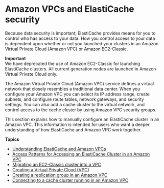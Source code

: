 # Amazon VPCs and ElastiCache security<a name="VPCs"></a>

Because data security is important, ElastiCache provides means for you to control who has access to your data\. How you control access to your data is dependent upon whether or not you launched your clusters in an Amazon Virtual Private Cloud \(Amazon VPC\) or Amazon EC2\-Classic\.

**Important**  
We have deprecated the use of Amazon EC2\-Classic for launching ElastiCache clusters\. All current generation nodes are launched in Amazon Virtual Private Cloud only\.

The Amazon Virtual Private Cloud \(Amazon VPC\) service defines a virtual network that closely resembles a traditional data center\. When you configure your Amazon VPC you can select its IP address range, create subnets, and configure route tables, network gateways, and security settings\. You can also add a cache cluster to the virtual network, and control access to the cache cluster by using Amazon VPC security groups\. 

This section explains how to manually configure an ElastiCache cluster in an Amazon VPC\. This information is intended for users who want a deeper understanding of how ElastiCache and Amazon VPC work together\.

**Topics**
+ [Understanding ElastiCache and Amazon VPCs](VPCs.EC.md)
+ [Access Patterns for Accessing an ElastiCache Cluster in an Amazon VPC](elasticache-vpc-accessing.md)
+ [Migrating an EC2\-Classic cluster into a VPC](Migrating-ec2-classic_to_VPC.md)
+ [Creating a Virtual Private Cloud \(VPC\)](VPCs.CreatingVPC.md)
+ [Creating a replication group in an Amazon VPC](VPCs.CreatingReplGroup.md)
+ [Connecting to a cache cluster running in an Amazon VPC](VPCs.Connecting.md)